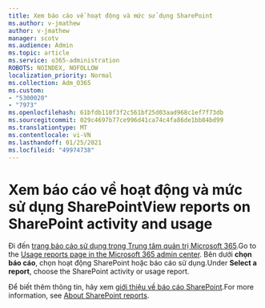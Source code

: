 ```yaml
---
title: Xem báo cáo về hoạt động và mức sử dụng SharePoint
ms.author: v-jmathew
author: v-jmathew
manager: scotv
ms.audience: Admin
ms.topic: article
ms.service: o365-administration
ROBOTS: NOINDEX, NOFOLLOW
localization_priority: Normal
ms.collection: Adm_O365
ms.custom:
- "5300020"
- "7973"
ms.openlocfilehash: 61bfdb110f3f2c561bf25d03aad968c1ef7f73db
ms.sourcegitcommit: 029c4697b77ce996d41ca74c4fa86de1bb84bd99
ms.translationtype: MT
ms.contentlocale: vi-VN
ms.lasthandoff: 01/25/2021
ms.locfileid: "49974738"
---
```

# <a name="view-reports-on-sharepoint-activity-and-usage"></a><span data-ttu-id="754e3-102">Xem báo cáo về hoạt động và mức sử dụng SharePoint</span><span class="sxs-lookup"><span data-stu-id="754e3-102">View reports on SharePoint activity and usage</span></span>

<span data-ttu-id="754e3-103">Đi đến [trang báo cáo sử dụng trong Trung tâm quản trị Microsoft 365](https://admin.microsoft.com/AdminPortal/Home).</span><span class="sxs-lookup"><span data-stu-id="754e3-103">Go to the [Usage reports page in the Microsoft 365 admin center](https://admin.microsoft.com/AdminPortal/Home).</span></span> <span data-ttu-id="754e3-104">Bên dưới **chọn báo cáo**, chọn hoạt động SharePoint hoặc báo cáo sử dụng.</span><span class="sxs-lookup"><span data-stu-id="754e3-104">Under **Select a report**, choose the SharePoint activity or usage report.</span></span>

<span data-ttu-id="754e3-105">Để biết thêm thông tin, hãy xem [giới thiệu về báo cáo SharePoint](https://go.microsoft.com/fwlink/?linkid=875240).</span><span class="sxs-lookup"><span data-stu-id="754e3-105">For more information, see [About SharePoint reports](https://go.microsoft.com/fwlink/?linkid=875240).</span></span>
